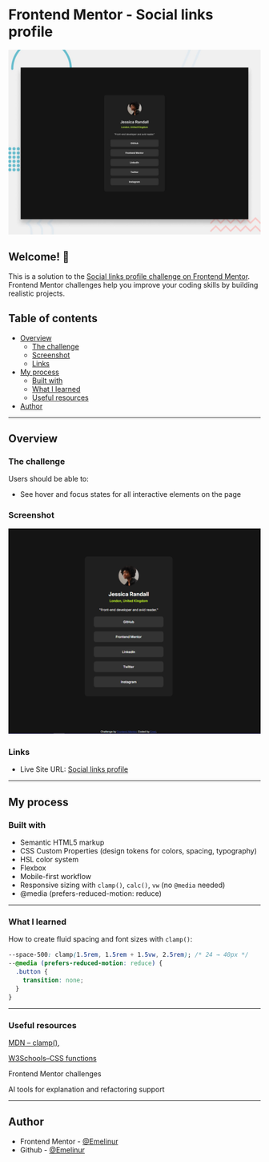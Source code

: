 # Frontend Mentor - Social links profile

![Design preview for the Social links profile coding challenge](./preview.jpg)

## Welcome! 👋

This is a solution to the [Social links profile challenge on Frontend Mentor](https://www.frontendmentor.io/challenges/social-links-profile-UG32l9m6dQ).  
Frontend Mentor challenges help you improve your coding skills by building realistic projects.

## Table of contents

- [Overview](#overview)
  - [The challenge](#the-challenge)
  - [Screenshot](#screenshot)
  - [Links](#links)
- [My process](#my-process)
  - [Built with](#built-with)
  - [What I learned](#what-i-learned)
  - [Useful resources](#useful-resources)
- [Author](#author)

---

## Overview

### The challenge

Users should be able to:

- See hover and focus states for all interactive elements on the page

### Screenshot

![](./design/Screenshot.png)

### Links

- Live Site URL: [Social links profile](https://emelinur.github.io/social-links-profile-main/)

---

## My process

### Built with

- Semantic HTML5 markup  
- CSS Custom Properties (design tokens for colors, spacing, typography)  
- HSL color system  
- Flexbox  
- Mobile-first workflow  
- Responsive sizing with `clamp()`, `calc()`, `vw` (no `@media` needed) 
- @media (prefers-reduced-motion: reduce)
---
### What I learned

How to create fluid spacing and font sizes with `clamp()`:

```css
--space-500: clamp(1.5rem, 1.5rem + 1.5vw, 2.5rem); /* 24 → 40px */
--@media (prefers-reduced-motion: reduce) {
  .button {
    transition: none;
  } 
}
```
---
### Useful resources

 [MDN – clamp()](https://developer.mozilla.org/en-US/docs/Web/CSS/clamp),

[W3Schools–CSS functions](https://www.w3schools.com/cssref/css_functions.php)

Frontend Mentor challenges

AI tools for explanation and refactoring support

---

## Author
- Frontend Mentor - [@Emelinur](https://www.frontendmentor.io/profile/Emelinur)
- Github - [@Emelinur](https://github.com/Emelinur)